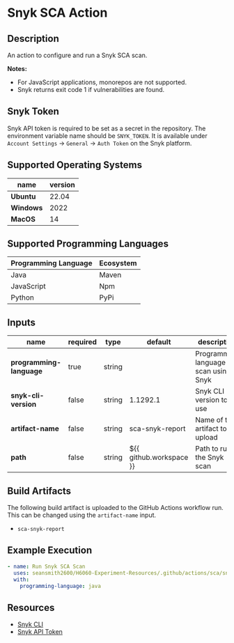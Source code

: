 # Snyk SCA Action

## Description

An action to configure and run a Snyk SCA scan.

**Notes:**
- For JavaScript applications, monorepos are not supported.
- Snyk returns exit code 1 if vulnerabilities are found.

## Snyk Token

Snyk API token is required to be set as a secret in the repository. The environment variable name should be `SNYK_TOKEN`.
It is available under `Account Settings` → `General` → `Auth Token` on the Snyk platform.

## Supported Operating Systems

| name        | version | 
|-------------|---------|
| **Ubuntu**  | 22.04   |
| **Windows** | 2022    |
| **MacOS**   | 14      |

## Supported Programming Languages

| Programming Language | Ecosystem |
|----------------------|-----------|
| Java                 | Maven     |
| JavaScript           | Npm       |
| Python               | PyPi      |

## Inputs

| name                     | required | type   | default                 | description                                 |
|--------------------------|----------|--------|-------------------------|---------------------------------------------|
| **programming-language** | true     | string |                         | Programming language to scan using Snyk     |
| **snyk-cli-version**     | false    | string | 1.1292.1                | Snyk CLI version to use                     |
| **artifact-name**        | false    | string | sca-snyk-report         | Name of the artifact to upload              |
| **path**                 | false    | string | ${{ github.workspace }} | Path to run the Snyk scan                   |

## Build Artifacts

The following build artifact is uploaded to the GitHub Actions workflow run. This can be changed using the `artifact-name` input.
- `sca-snyk-report`

## Example Execution

```yaml
- name: Run Snyk SCA Scan
  uses: seansmith2600/H6060-Experiment-Resources/.github/actions/sca/snyk@main
  with:
    programming-language: java
```

## Resources

- [Snyk CLI](https://docs.snyk.io/snyk-cli/commands/test)
- [Snyk API Token](https://docs.snyk.io/getting-started/how-to-obtain-and-authenticate-with-your-snyk-api-token)
